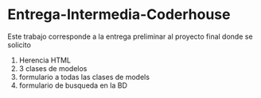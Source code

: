 # Entrega-Intermedia-Coderhouse
Este trabajo corresponde a la entrega preliminar al proyecto final donde se solicito
1. Herencia HTML
2. 3 clases de modelos
3. formulario a todas las clases de models
4. formulario de busqueda en la BD
